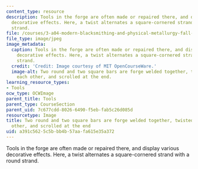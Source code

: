 ```yaml
---
content_type: resource
description: Tools in the forge are often made or repaired there, and display various
  decorative effects. Here, a twist alternates a square-cornered strand with a round
  strand.
file: /courses/3-a04-modern-blacksmithing-and-physical-metallurgy-fall-2008/a391c5625c5bbb4b57aafa615e35a372_135.jpg
file_type: image/jpeg
image_metadata:
  caption: Tools in the forge are often made or repaired there, and display various
    decorative effects. Here, a twist alternates a square-cornered strand with a round
    strand.
  credit: 'Credit: Image courtesy of MIT OpenCourseWare.'
  image-alt: Two round and two square bars are forge welded together, twisted around
    each other, and scrolled at the end.
learning_resource_types:
- Tools
ocw_type: OCWImage
parent_title: Tools
parent_type: CourseSection
parent_uid: 7c677cdd-8026-6490-f5eb-fab5c26d085d
resourcetype: Image
title: Two round and two square bars are forge welded together, twisted around each
  other, and scrolled at the end
uid: a391c562-5c5b-bb4b-57aa-fa615e35a372
---
```

Tools in the forge are often made or repaired there, and display various decorative effects. Here, a twist alternates a square-cornered strand with a round strand.

